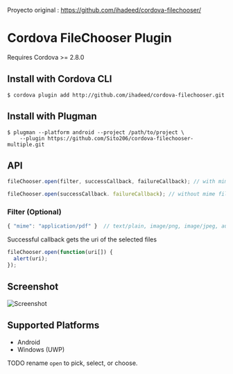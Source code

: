 Proyecto original : https://github.com/ihadeed/cordova-filechooser/

# Cordova FileChooser Plugin

Requires Cordova >= 2.8.0

## Install with Cordova CLI
	$ cordova plugin add http://github.com/ihadeed/cordova-filechooser.git

## Install with Plugman
	$ plugman --platform android --project /path/to/project \ 
		--plugin https://github.com/Sito206/cordova-filechooser-multiple.git

## API

```javascript
fileChooser.open(filter, successCallback, failureCallback); // with mime filter

fileChooser.open(successCallback. failureCallback); // without mime filter
```

### Filter (Optional)

```javascript
{ "mime": "application/pdf" }  // text/plain, image/png, image/jpeg, audio/wav etc
```

Successful callback gets the uri of the selected files

```javascript
fileChooser.open(function(uri[]) {
  alert(uri);
});
```

## Screenshot

![Screenshot](filechooser.png "Screenshot")

## Supported Platforms

- Android
- Windows (UWP)

TODO rename `open` to pick, select, or choose.
